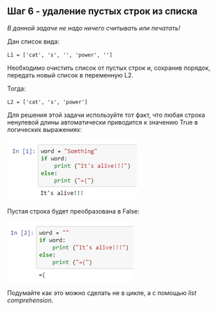 ## Шаг 6 - удаление пустых строк из списка

_В данной задаче не надо ничего считывать или печатать!_

Дан список вида:

```commandline
L1 = ['cat', 's', '', 'power', '']
```

Необходимо очистить список от пустых строк и, сохранив порядок, передать новый список в переменную L2.

Тогда:

```commandline
L2 = ['cat', 's', 'power']
```

Для решения этой задачи используйте тот факт, что любая строка ненулевой длины автоматически приводится к значению True в логических выражениях:

![alt tag](https://github.com/Xelerezex/learning-space/blob/learning-space/stepik-courses/stepik-practice-python-math/05-week-2-vectors-%26-matrix/6.12-text-similarity/step-13/Source/1.png)

Пустая строка будет преобразована в False:

![alt tag](https://github.com/Xelerezex/learning-space/blob/learning-space/stepik-courses/stepik-practice-python-math/05-week-2-vectors-%26-matrix/6.12-text-similarity/step-13/Source/2.png)

Подумайте как это можно сделать не в цикле, а с помощью _list comprehension_.
